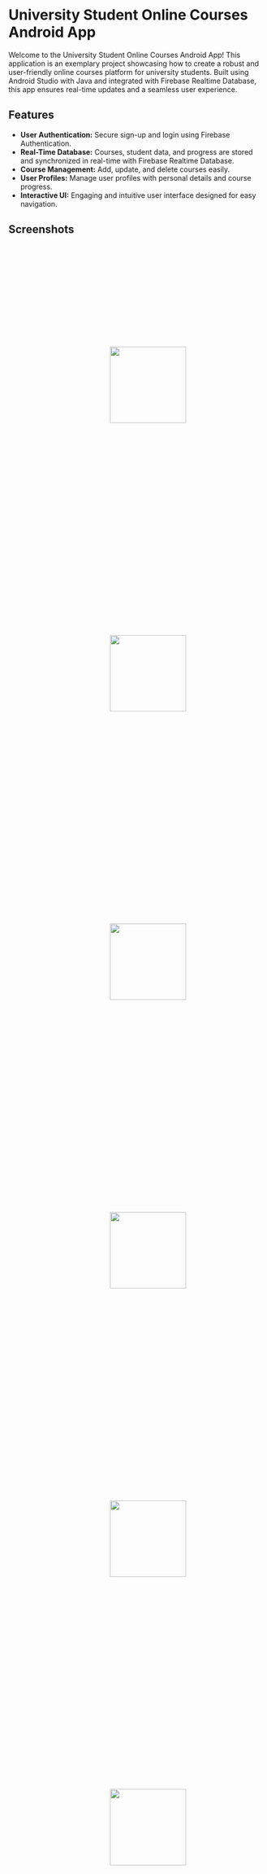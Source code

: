 
# University Student Online Courses Android App

Welcome to the University Student Online Courses Android App! This application is an exemplary project showcasing how to create a robust and user-friendly online courses platform for university students. Built using Android Studio with Java and integrated with Firebase Realtime Database, this app ensures real-time updates and a seamless user experience.

## Features

- **User Authentication:** Secure sign-up and login using Firebase Authentication.
- **Real-Time Database:** Courses, student data, and progress are stored and synchronized in real-time with Firebase Realtime Database.
- **Course Management:** Add, update, and delete courses easily.
- **User Profiles:** Manage user profiles with personal details and course progress.
- **Interactive UI:** Engaging and intuitive user interface designed for easy navigation.

## Screenshots

<p align="center">
  <img src="Screenshots/a (1).jpg" width="150" style="margin: 200px;" />&nbsp;&nbsp;&nbsp;&nbsp;&nbsp;&nbsp;&nbsp;&nbsp;&nbsp;&nbsp;&nbsp;&nbsp;
  <img src="Screenshots/a (2).jpg" width="150" style="margin: 200px;" />&nbsp;&nbsp;&nbsp;&nbsp;&nbsp;&nbsp;&nbsp;&nbsp;&nbsp;&nbsp;&nbsp;&nbsp;
  <img src="Screenshots/a (3).jpg" width="150" style="margin: 200px;" />&nbsp;&nbsp;&nbsp;&nbsp;&nbsp;&nbsp;&nbsp;&nbsp;&nbsp;&nbsp;&nbsp;&nbsp;
  <img src="Screenshots/a (4).jpg" width="150" style="margin: 200px;" />&nbsp;&nbsp;&nbsp;&nbsp;&nbsp;&nbsp;&nbsp;&nbsp;&nbsp;&nbsp;&nbsp;&nbsp;
  <img src="Screenshots/a (5).jpg" width="150" style="margin: 200px;" />&nbsp;&nbsp;&nbsp;&nbsp;&nbsp;&nbsp;&nbsp;&nbsp;&nbsp;&nbsp;&nbsp;&nbsp;
  <img src="Screenshots/a (6).jpg" width="150" style="margin: 200px;" />&nbsp;&nbsp;&nbsp;&nbsp;&nbsp;&nbsp;&nbsp;&nbsp;&nbsp;&nbsp;&nbsp;&nbsp;
  <img src="Screenshots/a (7).jpg" width="150" style="margin: 200px;" />&nbsp;&nbsp;&nbsp;&nbsp;&nbsp;&nbsp;&nbsp;&nbsp;&nbsp;&nbsp;&nbsp;&nbsp;
</p>


## Getting Started

### Prerequisites

Before you begin, ensure you have met the following requirements:

- Android Studio installed on your machine.
- Basic knowledge of Java programming.
- Firebase account setup with a project created.

### Installation

1. **Clone the Repository:**

   ```sh
   git clone https://github.com/tari9bro/university_student_online_courses_android_app.git

2. Open in Android Studio:

Launch Android Studio and select "Open an existing Android Studio project".
Navigate to the cloned repository folder and select it.

3. Set Up Firebase:

Go to the Firebase console, create a new project if you haven't already.
Add your Android app to the Firebase project.
Download the google-services.json file and place it in the app directory of your project.
Add Firebase SDK dependencies to your build.gradle files as instructed by Firebase.

4. Run the App:

Connect your Android device or start an emulator.
Click on the 'Run' button in Android Studio.

### Usage
1. Sign Up/Login:

Users can create a new account or log in with existing credentials.

2. Browse Courses:

View the list of available courses and enroll in them.

3. Manage Profile:

Update personal information and track course progress.

### Contributing

Contributions are what make the open-source community such an amazing place to be, learn, and create. Any contributions you make are greatly appreciated.

1. Fork the Project
2. Create your Feature Branch (git checkout -b feature/AmazingFeature)
3. Commit your Changes (git commit -m 'Add some AmazingFeature')
4. Push to the Branch (git push origin feature/AmazingFeature)
5. Open a Pull Request


### License

Distributed under the MIT License. See LICENSE for more information.

### Contact

Bara Tariq - tari9bro@gmail.com

Project Link: https://github.com/tari9bro/university_student_online_courses_android_app
fb: https://www.facebook.com/tari9bro/



